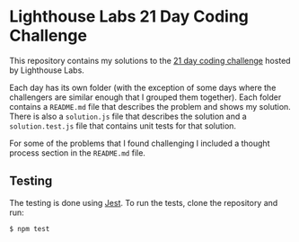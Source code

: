 # Lighthouse Labs 21 Day Coding Challenge

This repository contains my solutions to the [21 day coding challenge](https://coding-challenge.lighthouselabs.ca/) hosted by Lighthouse Labs.

Each day has its own folder (with the exception of some days where the challengers are similar enough that I grouped them together). Each folder contains a `README.md` file that describes the problem and shows my solution. There is also a `solution.js` file that describes the solution and a `solution.test.js` file that contains unit tests for that solution.

For some of the problems that I found challenging I included a thought process section in the `README.md` file.

## Testing

The testing is done using [Jest](https://jestjs.io/). To run the tests, clone the repository and run:

```
$ npm test
```
